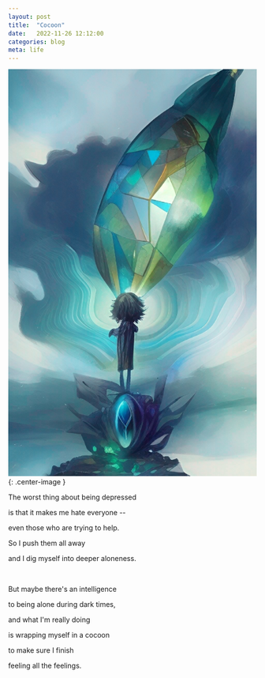 ```yaml
---
layout: post
title:  "Cocoon"
date:   2022-11-26 12:12:00
categories: blog
meta: life
---
```


![cocoon](/images/cocoon.jpg){: .center-image }
<br />

The worst thing about being depressed

is that it makes me hate everyone --

even those who are trying to help.

So I push them all away

and I dig myself into deeper aloneness.

<br />

But maybe there's an intelligence

to being alone during dark times,

and what I'm really doing

is wrapping myself in a cocoon

to make sure I finish

feeling all the feelings.

